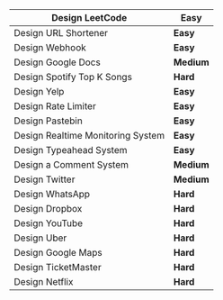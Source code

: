 
| Design LeetCode                   | **Easy**   |
| --------------------------------- | ---------- |
| Design URL Shortener              | **Easy**   |
| Design Webhook                    | **Easy**   |
| Design Google Docs                | **Medium** |
| Design Spotify Top K Songs        | **Hard**   |
| Design Yelp                       | **Easy**   |
| Design Rate Limiter               | **Easy**   |
| Design Pastebin                   | **Easy**   |
| Design Realtime Monitoring System | **Easy**   |
| Design Typeahead System           | **Easy**   |
| Design a Comment System           | **Medium** |
| Design Twitter                    | **Medium** |
| Design WhatsApp                   | **Hard**   |
| Design Dropbox                    | **Hard**   |
| Design YouTube                    | **Hard**   |
| Design Uber                       | **Hard**   |
| Design Google Maps                | **Hard**   |
| Design TicketMaster               | **Hard**   |
| Design Netflix                    | **Hard**   |

